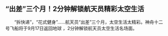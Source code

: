 ## “出差”三个月！2分钟解锁航天员精彩太空生活
　　“拆快递”，“花式健身”……航天员“出差”三个月，太空生活太精彩。神舟十二号飞船将于9月17日返回地球 ，2分钟解锁航天员太空生活名场面。 

